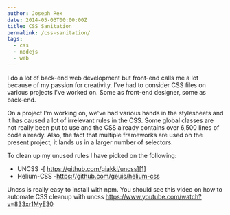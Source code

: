 ```yaml
---
author: Joseph Rex
date: 2014-05-03T00:00:00Z
title: CSS Sanitation
permalink: /css-sanitation/
tags:
  - css
  - nodejs
  - web
---
```

I do a lot of back-end web development but front-end calls me a lot because of my passion for creativity. I've had to consider CSS files on various projects I've worked on. Some as front-end designer, some as back-end.
<!--more-->

On a project I'm working on, we've had various hands in the stylesheets and it has caused a lot of irrelevant rules in the CSS. Some global classes are not really been put to use and the CSS already contains over 6,500 lines of code already. Also, the fact that multiple frameworks are used on the present project, it lands us in a larger number of selectors.

To clean up my unused rules I have picked on the following:

  * UNCSS -[ https://github.com/giakki/uncss][1]
  * Helium-CSS -<https://github.com/geuis/helium-css>

Uncss is really easy to install with npm. You should see this video on how to automate CSS cleanup with uncss <https://www.youtube.com/watch?v=833xr1MyE30>

 [1]: https://github.com/giakki/uncss
